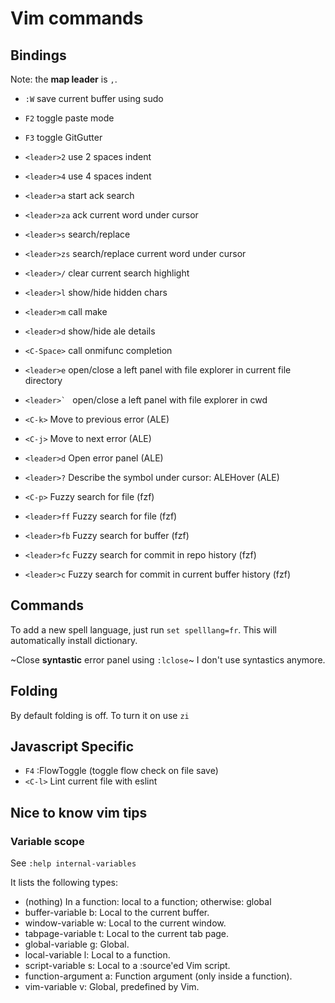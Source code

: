 Vim commands
============

## Bindings

Note: the **map leader** is `,`.

* `:W` save current buffer using sudo

* `F2` toggle paste mode
* `F3` toggle GitGutter

* `<leader>2` use 2 spaces indent
* `<leader>4` use 4 spaces indent

* `<leader>a` start ack search
* `<leader>za` ack current word under cursor

* `<leader>s` search/replace
* `<leader>zs` search/replace current word under cursor
* `<leader>/` clear current search highlight

* `<leader>l` show/hide hidden chars
* `<leader>m` call make
* `<leader>d` show/hide ale details

* `<C-Space>` call onmifunc completion
* `<leader>e` open/close a left panel with file explorer in current file
  directory
* ``<leader>` `` open/close a left panel with file explorer in cwd

* `<C-k>` Move to previous error (ALE)
* `<C-j>` Move to next error (ALE)
* `<leader>d` Open error panel (ALE)
* `<leader>?` Describe the symbol under cursor: ALEHover (ALE)

* `<C-p>` Fuzzy search for file (fzf)
* `<leader>ff` Fuzzy search for file (fzf)
* `<leader>fb` Fuzzy search for buffer (fzf)
* `<leader>fc` Fuzzy search for commit in repo history (fzf)
* `<leader>c` Fuzzy search for commit in current buffer history (fzf)

## Commands

To add a new spell language, just run `set spelllang=fr`. This will
automatically install dictionary.

~Close **syntastic** error panel using `:lclose`~ I don't use syntastics
anymore.

## Folding

By default folding is off. To turn it on use `zi`

## Javascript Specific

* `F4` :FlowToggle (toggle flow check on file save)
* `<C-l>` Lint current file with eslint

## Nice to know vim tips

### Variable scope

See `:help internal-variables`

It lists the following types:

 * (nothing) In a function: local to a function; otherwise: global
 * buffer-variable    b:     Local to the current buffer.
 * window-variable    w:     Local to the current window.
 * tabpage-variable   t:     Local to the current tab page.
 * global-variable    g:     Global.
 * local-variable     l:     Local to a function.
 * script-variable    s:     Local to a :source'ed Vim script.
 * function-argument  a:     Function argument (only inside a function).
 * vim-variable       v:     Global, predefined by Vim.
